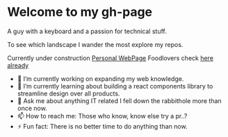# Welcome to my gh-page


A guy with a keyboard and a passion for technical stuff.

To see which landscape I wander the most explore my repos. 


Currently under construction [Personal WebPage](https://www/benjamindegryse.be)
Foodlovers check [here already](https://www/benjamindegryse.be/Recipes)


- 🔭 I’m currently working on expanding my web knowledge.
- 🌱 I’m currently learning about building a react components library to streamline design over all products.
- 💬 Ask me about anything IT related I fell down the rabbithole more than once now.
- 📫 How to reach me: Those who know, know else try a pr..?
- ⚡ Fun fact: There is no better time to do anything than now.

